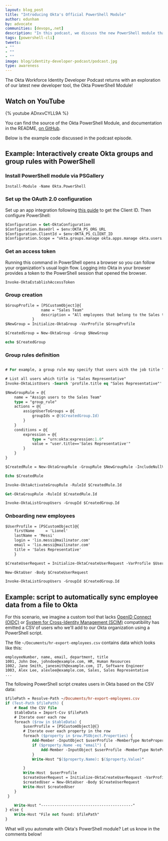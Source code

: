 ```yaml
---
layout: blog_post
title: "Introducing Okta's Official PowerShell Module"
author: edunham
by: advocate
communities: [devops,.net]
description: "In this podcast, we discuss the new PowerShell module that enables you to manage your Okta resources with Laura Rodriguez and Bhavik Thakkar"
tags: [powershell-cli]
tweets:
- ""
- ""
- ""
image: blog/identity-developer-podcast/podcast.jpg
type: awareness
---
```


The Okta Workforce Identity Developer Podcast returns with an exploration of our latest new developer tool, the Okta PowerShell Module! 

## Watch on YouTube

{% youtube ADnxvCYLL9A %}

You can find the source of the Okta PowerShell Module, and documentation in the README, [on GitHub](https://github.com/okta/okta-powershell-cli). 

Below is the example code discussed in the podcast episode.

## Example: Interactively create Okta groups and group rules with PowerShell

### Install PowerShell module via PSGallery

```ps
Install-Module -Name Okta.PowerShell
```

### Set up the OAuth 2.0 configuration

Set up an app integration following [this guide](https://developer.okta.com/docs/guides/device-authorization-grant/main/#configure-an-application-to-use-the-device-authorization-grant) to get the Client ID. Then configure PowerShell: 

```ps
$Configuration = Get-OktaConfiguration
$Configuration.BaseUrl = $env:OKTA_PS_ORG_URL
$Configuration.ClientId = $env:OKTA_PS_CLIENT_ID
$Configuration.Scope = "okta.groups.manage okta.apps.manage okta.users.manage"
```


### Get an access token

Running this command in PowerShell opens a browser so you can follow your organization's usual login flow. Logging into Okta in your browser provides a token to the PowerShell session that opened the browser. 

```ps
Invoke-OktaEstablishAccessToken
```

### Group creation

```ps
$GroupProfile = [PSCustomObject]@{
                name = "Sales Team"
                description = "All employees that belong to the Sales team"
            }
$NewGroup = Initialize-OktaGroup -VarProfile $GroupProfile

$CreatedGroup = New-OktaGroup -Group $NewGroup

echo $CreatedGroup
```


### Group rules definition


```ps

# For example, a group rule may specify that users with the job title "Sales Representative" are automatically added to the "Sales Team" group.

# List all users which title is "Sales Representative"
Invoke-OktaListUsers -Search 'profile.title eq "Sales Representative"'

$NewGroupRule = @{
    name = "Assign users to the Sales Team"
    type = "group_rule"
    actions = @{
        assignUserToGroups = @{
            groupIds = @($CreatedGroup.Id)
        }
    }  
    conditions = @{
        expression = @{
            type = "urn:okta:expression:1.0"
            value = "user.title=='Sales Representative'"
        }
    }
}

$CreatedRule = New-OktaGroupRule -GroupRule $NewGroupRule -IncludeNullValues

Echo $CreatedRule

Invoke-OktaActivateGroupRule -RuleId $CreatedRule.Id    

Get-OktaGroupRule -RuleId $CreatedRule.Id

Invoke-OktaListGroupUsers -GroupId $CreatedGroup.Id
```


### Onboarding new employees


```ps
$UserProfile = [PSCustomObject]@{
    firstName     = 'Lionel'
    lastName = 'Messi'
    login = 'lio.messi@mailinator.com'
    email = 'lio.messi@mailinator.com'
    title = 'Sales Representative'
    }

$CreateUserRequest = Initialize-OktaCreateUserRequest -VarProfile $UserProfile

New-OktaUser -Body $CreateUserRequest

Invoke-OktaListGroupUsers -GroupId $CreatedGroup.Id
```

## Example: script to automatically sync employee data from a file to Okta

For this scenario, we imagine a custom tool that lacks [OpenID Connect (OIDC)](https://developer.okta.com/blog/2023/07/28/oidc_workshop) or [System for Cross-Identity Management (SCIM)](https://developer.okta.com/blog/2023/07/28/scim-workshop) compatibility has emitted a CSV of users who we'll add to our Okta organization using a PowerShell script. 

The file `~/Documents/hr-export-employees.csv` contains data which looks like this: 

```
employeeNumber, name, email, department, title
1001, John Doe, johndoe@example.com, HR, Human Resources
1002, Jane Smith, janesmith@example.com, IT, Software Engineer
1003, Alex Lee, alexlee@example.com, Sales, Sales Representative
...
``` 

The following PowerShell script creates users in Okta based on the CSV data: 

```ps
$filePath = Resolve-Path ~/Documents/hr-export-employees.csv
if (Test-Path $filePath) {
    # Read the CSV file
    $tableData = Import-Csv $filePath
    # Iterate over each row
    foreach ($row in $tableData) {
        $userProfile = [PSCustomObject]@{}
        # Iterate over each property in the row
        foreach ($property in $row.PSObject.Properties) {
            Add-Member -InputObject $userProfile -MemberType NoteProperty -Name $property.Name -Value $property.Value
            if ($property.Name -eq "email") {
                Add-Member -InputObject $userProfile -MemberType NoteProperty -Name "login" -Value $property.Value
            }
            Write-Host "$($property.Name): $($property.Value)"

        }
        Write-Host  $userProfile
        $createUserRequest = Initialize-OktaCreateUserRequest -VarProfile $userProfile
        $createdUser = New-OktaUser -Body $CreateUserRequest
        Write-Host $createdUser
    }  
 }

    Write-Host "-----------------------------------------"
} else {
    Write-Host "File not found: $filePath"
}
```

What will you automate with Okta's PowerShell module? Let us know in the comments below!

